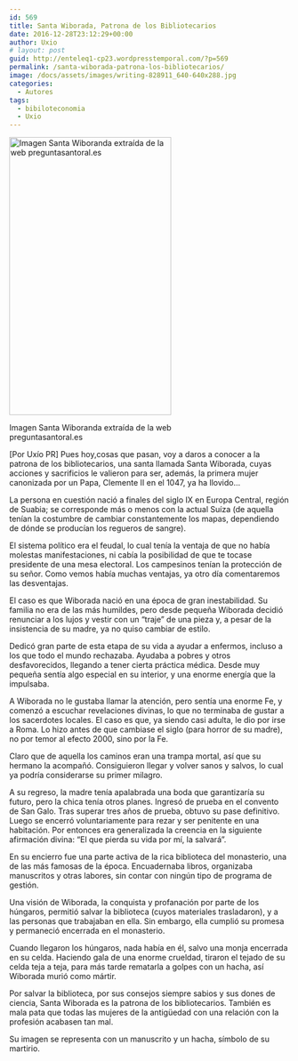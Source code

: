 ```yaml
---
id: 569
title: Santa Wiborada, Patrona de los Bibliotecarios
date: 2016-12-28T23:12:29+00:00
author: Uxio
# layout: post
guid: http://enteleq1-cp23.wordpresstemporal.com/?p=569
permalink: /santa-wiborada-patrona-los-bibliotecarios/
image: /docs/assets/images/writing-828911_640-640x288.jpg
categories:
  - Autores
tags:
  - bibiloteconomia
  - Uxio
---
```

<div style="width: 301px" class="wp-caption alignleft">
  <img class="size-full" src="http://www.preguntasantoral.es/docs/assets/images/2010/09/Miniatura.jpg?v=1329904229300" alt="Imagen Santa Wiboranda extraída de la web preguntasantoral.es" width="291" height="500" />
  
  <p class="wp-caption-text">
    Imagen Santa Wiboranda extraída de la web preguntasantoral.es
  </p>
</div>

[Por Uxío PR] Pues hoy,cosas que pasan, voy a daros a conocer a la patrona de los bibliotecarios, una santa llamada Santa Wiborada, cuyas acciones y sacrificios le valieron para ser, además, la primera mujer canonizada por un Papa, Clemente II en el 1047, ya ha llovido&#8230;

La persona en cuestión nació a finales del siglo IX en Europa Central, región de Suabia; se corresponde más o menos con la actual Suíza (de aquella tenían la costumbre de cambiar constantemente los mapas, dependiendo de dónde se producían los regueros de sangre).

El sistema político era el feudal, lo cual tenía la ventaja de que no había molestas manifestaciones, ni cabía la posibilidad de que te tocase presidente de una mesa electoral. Los campesinos tenían la protección de su señor. Como vemos había muchas ventajas, ya otro día comentaremos las desventajas.

El caso es que Wiborada nació en una época de gran inestabilidad. Su familia no era de las más humildes, pero desde pequeña Wiborada decidió renunciar a los lujos y vestir con un “traje” de una pieza y, a pesar de la insistencia de su madre, ya no quiso cambiar de estilo.

Dedicó gran parte de esta etapa de su vida a ayudar a enfermos, incluso a los que todo el mundo rechazaba. Ayudaba a pobres y otros desfavorecidos, llegando a tener cierta práctica médica. Desde muy pequeña sentía algo especial en su interior, y una enorme energía que la impulsaba.

A Wiborada no le gustaba llamar la atención, pero sentía una enorme Fe, y comenzó a escuchar revelaciones divinas, lo que no terminaba de gustar a los sacerdotes locales. El caso es que, ya siendo casi adulta, le dio por irse a Roma. Lo hizo antes de que cambiase el siglo (para horror de su madre), no por temor al efecto 2000, sino por la Fe.

Claro que de aquella los caminos eran una trampa mortal, así que su hermano la acompañó. Consiguieron llegar y volver sanos y salvos, lo cual ya podría considerarse su primer milagro.

A su regreso, la madre tenía apalabrada una boda que garantizaría su futuro, pero la chica tenía otros planes. Ingresó de prueba en el convento de San Galo. Tras superar tres años de prueba, obtuvo su pase definitivo. Luego se encerró voluntariamente para rezar y ser penitente en una habitación. Por entonces era generalizada la creencia en la siguiente afirmación divina: “El que pierda su vida por mí, la salvará”.

En su encierro fue una parte activa de la rica biblioteca del monasterio, una de las más famosas de la época. Encuadernaba libros, organizaba manuscritos y otras labores, sin contar con ningún tipo de programa de gestión.

Una visión de Wiborada, la conquista y profanación por parte de los húngaros, permitió salvar la biblioteca (cuyos materiales trasladaron), y a las personas que trabajaban en ella. Sin embargo, ella cumplió su promesa y permaneció encerrada en el monasterio.

Cuando llegaron los húngaros, nada había en él, salvo una monja encerrada en su celda. Haciendo gala de una enorme crueldad, tiraron el tejado de su celda teja a teja, para más tarde rematarla a golpes con un hacha, así Wiborada murió como mártir.

Por salvar la biblioteca, por sus consejos siempre sabios y sus dones de ciencia, Santa Wiborada es la patrona de los bibliotecarios. También es mala pata que todas las mujeres de la antigüedad con una relación con la profesión acabasen tan mal.

Su imagen se representa con un manuscrito y un hacha, símbolo de su martirio.